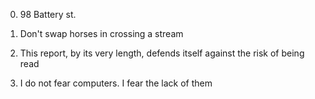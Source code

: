0. 98 Battery st.

1. Don't swap horses in crossing a stream

2. This report, by its very length, defends itself against the risk of being read

3. I do not fear computers. I fear the lack of them

